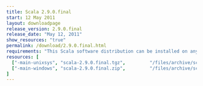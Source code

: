 ```yaml
---
title: Scala 2.9.0.final
start: 12 May 2011
layout: downloadpage
release_version: 2.9.0.final
release_date: "May 12, 2011"
show_resources: "true"
permalink: /download/2.9.0.final.html
requirements: "This Scala software distribution can be installed on any Unix-like or Windows system. It requires the Java runtime version 1.6 or later, which can be downloaded <a href='http://www.java.com/'>here</a>."
resources: [
  ["-main-unixsys", "scala-2.9.0.final.tgz",         "/files/archive/scala-2.9.0.final.tgz",         "Max OS X, Unix, Cygwin",  "25 MB"],
  ["-main-windows", "scala-2.9.0.final.zip",         "/files/archive/scala-2.9.0.final.zip",         "Windows",                 "25 MB"]
]
---
```





